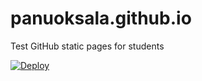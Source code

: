 # panuoksala.github.io
Test GitHub static pages for students

[![Deploy](https://github.com/panuoksala/panuoksala.github.io/actions/workflows/main.yml/badge.svg)](https://github.com/panuoksala/panuoksala.github.io/actions/workflows/main.yml)
